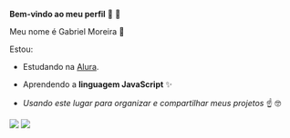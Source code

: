 **Bem-vindo ao meu perfil** 🤡 🐰

Meu nome é Gabriel Moreira 👾

Estou:
- Estudando na [Alura](https://www.alura.com.br).

- Aprendendo a **linguagem JavaScript** ✨

- _Usando este lugar para organizar e compartilhar meus projetos_ ☝️ 🤓

![](https://media1.tenor.com/m/LHBdlduUFPsAAAAC/bunny-bnuuy.gif)
![](https://media1.tenor.com/m/7Pyw0W04GEAAAAAC/bunny-rabbit.gif)

